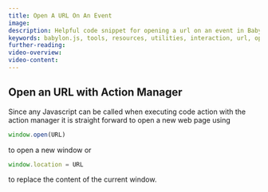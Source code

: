 ```yaml
---
title: Open A URL On An Event
image: 
description: Helpful code snippet for opening a url on an event in Babylon.js.
keywords: babylon.js, tools, resources, utilities, interaction, url, open
further-reading:
video-overview:
video-content:
---
```


## Open an URL with Action Manager

Since any Javascript can be called when executing code action with the action manager it is straight forward to open a new web page using 

```javascript
window.open(URL)
```
to open a new window or

```javascript
window.location = URL
```
to replace the content of the current window.

<Playground id="#INB624#1" title="Open URL On Single Mesh Click" description=""/>
<Playground id="#INB624#2" title="Open URL On Mesh Click Of Multiple Meshes" description=""/>
